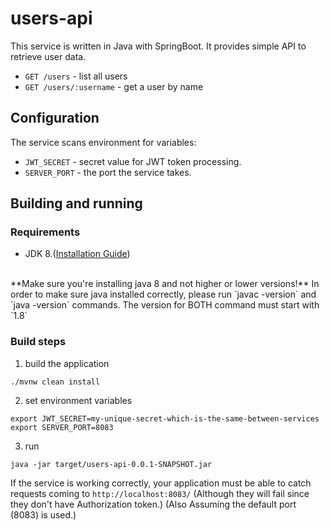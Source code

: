 # users-api
This service is written in Java with SpringBoot. It provides simple API to retrieve user data.

- `GET /users` - list all users
- `GET /users/:username` - get a user by name

## Configuration

The service scans environment for variables:
- `JWT_SECRET` - secret value for JWT token processing.
- `SERVER_PORT` - the port the service takes.


## Building and running

### Requirements
* JDK 8.([Installation Guide](https://openjdk.java.net/install/))
<br />
**Make sure you're installing java 8 and not higher or lower versions!**
In order to make sure java installed correctly, please run `javac -version` and `java -version` commands. The version for BOTH command must start with `1.8`


### Build steps
1. build the application 
```
./mvnw clean install
```
2. set environment variables
```shell
export JWT_SECRET=my-unique-secret-which-is-the-same-between-services
export SERVER_PORT=8083
```
3. run
```shell
java -jar target/users-api-0.0.1-SNAPSHOT.jar
```

If the service is working correctly, your application must be able to catch requests coming to `http://localhost:8083/` (Although they will fail since they don't have Authorization token.) (Also Assuming the default port (8083) is used.)